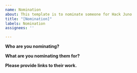 ```yaml
---
name: Nomination
about: This template is to nominate someone for Hack Juno
title: "[Nomination]"
labels: Nomination
assignees: ''

---
```


**Who are you nominating?**

**What are you nominating them for?**

**Please provide links to their work.**
